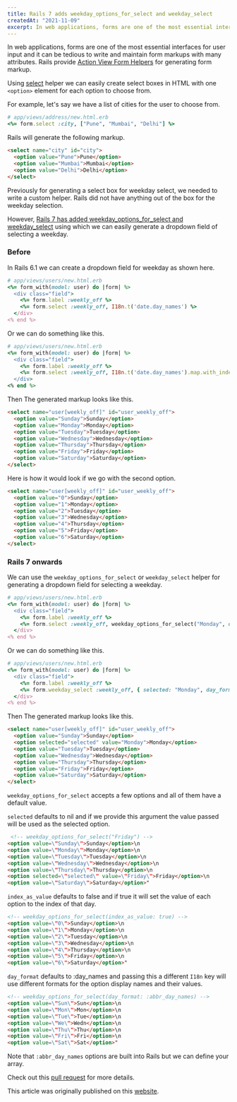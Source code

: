 ```yaml
---
title: Rails 7 adds weekday_options_for_select and weekday_select
createdAt: "2021-11-09"
excerpt: In web applications, forms are one of the most essential interfaces for user input and it can be tedious to write...
---
```


In web applications, forms are one of the most essential interfaces for user
input and it can be tedious to write and maintain form markups with many
attributes. Rails provide
[Action View Form Helpers](https://guides.rubyonrails.org/form_helpers.html) for
generating form markup.

Using
[select](https://guides.rubyonrails.org/form_helpers.html#making-select-boxes-with-ease)
helper we can easily create select boxes in HTML with one `<option>` element for
each option to choose from.

For example, let's say we have a list of cities for the user to choose from.

```ruby
# app/views/address/new.html.erb
<%= form.select :city, ["Pune", "Mumbai", "Delhi"] %>
```

Rails will generate the following markup.

```html
<select name="city" id="city">
  <option value="Pune">Pune</option>
  <option value="Mumbai">Mumbai</option>
  <option value="Delhi">Delhi</option>
</select>
```

Previously for generating a select box for weekday select, we needed to write a
custom helper. Rails did not have anything out of the box for the weekday
selection.

However,
[Rails 7 has added weekday_options_for_select and weekday_select](https://github.com/rails/rails/pull/42979)
using which we can easily generate a dropdown field of selecting a weekday.

### Before

In Rails 6.1 we can create a dropdown field for weekday as shown here.

```ruby
# app/views/users/new.html.erb
<%= form_with(model: user) do |form| %>
  <div class="field">
    <%= form.label :weekly_off %>
    <%= form.select :weekly_off, I18n.t('date.day_names') %>
  </div>
<% end %>
```

Or we can do something like this.

```ruby
# app/views/users/new.html.erb
<%= form_with(model: user) do |form| %>
  <div class="field">
    <%= form.label :weekly_off %>
    <%= form.select :weekly_off, I18n.t('date.day_names').map.with_index.to_h %>
  </div>
<% end %>
```

Then The generated markup looks like this.

```html
<select name="user[weekly_off]" id="user_weekly_off">
  <option value="Sunday">Sunday</option>
  <option value="Monday">Monday</option>
  <option value="Tuesday">Tuesday</option>
  <option value="Wednesday">Wednesday</option>
  <option value="Thursday">Thursday</option>
  <option value="Friday">Friday</option>
  <option value="Saturday">Saturday</option>
</select>
```

Here is how it would look if we go with the second option.

```html
<select name="user[weekly_off]" id="user_weekly_off">
  <option value="0">Sunday</option>
  <option value="1">Monday</option>
  <option value="2">Tuesday</option>
  <option value="3">Wednesday</option>
  <option value="4">Thursday</option>
  <option value="5">Friday</option>
  <option value="6">Saturday</option>
</select>
```

### Rails 7 onwards

We can use the `weekday_options_for_select` or `weekday_select` helper for
generating a dropdown field for selecting a weekday.

```ruby
# app/views/users/new.html.erb
<%= form_with(model: user) do |form| %>
  <div class="field">
    <%= form.label :weekly_off %>
    <%= form.select :weekly_off, weekday_options_for_select("Monday", day_format: :abbr_day_names) %>
  </div>
<% end %>
```

Or we can do something like this.

```ruby
# app/views/users/new.html.erb
<%= form_with(model: user) do |form| %>
  <div class="field">
    <%= form.label :weekly_off %>
    <%= form.weekday_select :weekly_off, { selected: "Monday", day_format: :abbr_day_names } %>
  </div>
<% end %>
```

Then The generated markup looks like this.

```html
<select name="user[weekly_off]" id="user_weekly_off">
  <option value="Sunday">Sunday</option>
  <option selected="selected" value="Monday">Monday</option>
  <option value="Tuesday">Tuesday</option>
  <option value="Wednesday">Wednesday</option>
  <option value="Thursday">Thursday</option>
  <option value="Friday">Friday</option>
  <option value="Saturday">Saturday</option>
</select>
```

`weekday_options_for_select` accepts a few options and all of them have a
default value.

`selected` defaults to nil and if we provide this argument the value passed will
be used as the selected option.

```html
 <!-- weekday_options_for_select("Friday") -->
<option value=\"Sunday\">Sunday</option>\n
<option value=\"Monday\">Monday</option>\n
<option value=\"Tuesday\">Tuesday</option>\n
<option value=\"Wednesday\">Wednesday</option>\n
<option value=\"Thursday\">Thursday</option>\n
<option selected=\"selected\" value=\"Friday\">Friday</option>\n
<option value=\"Saturday\">Saturday</option>"
```

`index_as_value` defaults to false and if true it will set the value of each
option to the index of that day.

```html
<!-- weekday_options_for_select(index_as_value: true) -->
<option value=\"0\">Sunday</option>\n
<option value=\"1\">Monday</option>\n
<option value=\"2\">Tuesday</option>\n
<option value=\"3\">Wednesday</option>\n
<option value=\"4\">Thursday</option>\n
<option value=\"5\">Friday</option>\n
<option value=\"6\">Saturday</option>"
```

`day_format` defaults to :day_names and passing this a different `I18n` key will
use different formats for the option display names and their values.

```html
<!-- weekday_options_for_select(day_format: :abbr_day_names) -->
<option value=\"Sun\">Sun</option>\n
<option value=\"Mon\">Mon</option>\n
<option value=\"Tue\">Tue</option>\n
<option value=\"We\">Wedn</option>\n
<option value=\"Thu\">Thu</option>\n
<option value=\"Fri\">Fri</option>\n
<option value=\"Sat\">Sat</option>"
```

Note that `:abbr_day_names` options are built into Rails but we can define your
array.

Check out this [pull request](https://github.com/rails/rails/pull/42979) for
more details.

This article was originally published on this [website](https://www.bigbinary.com/blog/rails-7-adds-weekday_options_for_select-and-weekday_select).